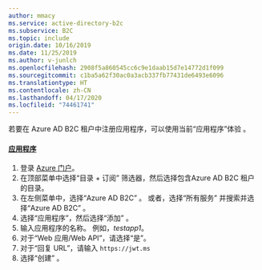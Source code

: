 ```yaml
---
author: mmacy
ms.service: active-directory-b2c
ms.subservice: B2C
ms.topic: include
origin.date: 10/16/2019
ms.date: 11/25/2019
ms.author: v-junlch
ms.openlocfilehash: 2908f5a860545cc6c9e1daab15d7e14772d1f099
ms.sourcegitcommit: c1ba5a62f30ac0a3acb337fb77431de6493e6096
ms.translationtype: HT
ms.contentlocale: zh-CN
ms.lasthandoff: 04/17/2020
ms.locfileid: "74461741"
---
```

若要在 Azure AD B2C 租户中注册应用程序，可以使用当前“应用程序”体验  。 

#### <a name="applications"></a>[应用程序](#tab/applications/)

1. 登录 [Azure 门户](https://portal.azure.cn)。
1. 在顶部菜单中选择“目录 + 订阅”  筛选器，然后选择包含Azure AD B2C 租户的目录。
1. 在左侧菜单中，选择“Azure AD B2C”  。 或者，选择“所有服务”  并搜索并选择“Azure AD B2C”  。
1. 选择“应用程序”，然后选择“添加”   。
1. 输入应用程序的名称。 例如，*testapp1*。
1. 对于“Web 应用/Web API”，请选择“是”。  
1. 对于“回复 URL”，请输入 `https://jwt.ms`
1. 选择“创建”  。


